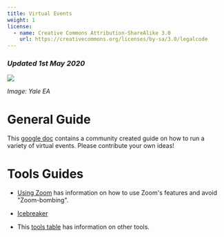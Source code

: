 ```yaml
---
title: Virtual Events
weight: 1
license:
  - name: Creative Commons Attribution-ShareAlike 3.0
    url: https://creativecommons.org/licenses/by-sa/3.0/legalcode
---
```

### _Updated 1st May 2020_

<p class="large_image_wrapper">
 <img src="/img/virtualmeetup.png" />
</p>

_Image: Yale EA_

# General Guide 
This <a target="_blank" href="https://docs.google.com/document/d/1d6ttrngMBeVevvJmWhEEIQfp0mNrrOlwT6tr0WUHcsU/edit">google doc</a> contains a community created guide on how to run a variety of virtual events. Please contribute your own ideas! 

# Tools Guides

* <a target="_blank" href="https://docs.google.com/document/d/1JpR1ENuGgpUfiN4cc6ZfTkF_SKwzjaOn_VxpOQumHxE/edit#">Using Zoom</a> has information on how to use Zoom's features and avoid "Zoom-bombing".

* <a target="_blank" href="https://docs.google.com/document/d/1kQ-4pkun5oY9wyzTQ90-HHRCf4wtumZ37HyyWO0zbqo/edit">Icebreaker</a>

* This <a target="_blank" href="https://docs.google.com/document/d/1d6ttrngMBeVevvJmWhEEIQfp0mNrrOlwT6tr0WUHcsU/edit#heading=h.ox204xs3uer8">tools table</a> has information on other tools. 
 
